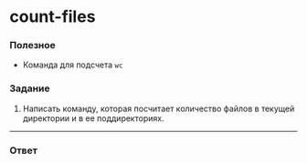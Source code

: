 # count-files

### Полезное

- Команда для подсчета `wc`

### Задание

1. Написать команду, которая посчитает количество файлов в текущей директории и в ее поддиректориях.

---

### Ответ
